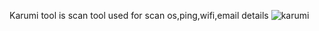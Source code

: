 Karumi tool is scan tool used for scan os,ping,wifi,email details
![karumi](https://github.com/user-attachments/assets/8bac031e-9ef7-4833-b15d-4c1b24394ceb)

